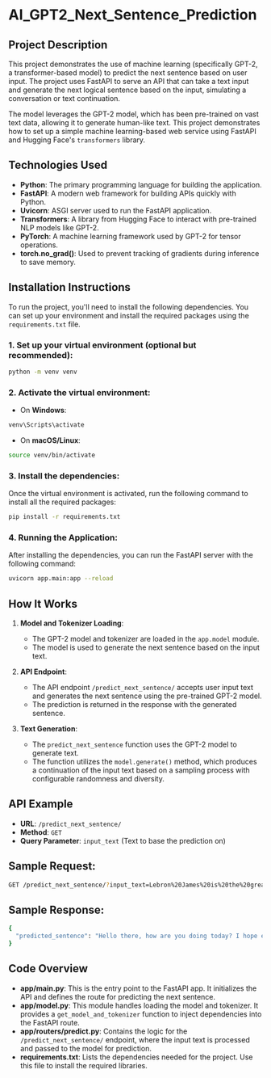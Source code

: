 # **AI_GPT2_Next_Sentence_Prediction**

## **Project Description**

This project demonstrates the use of machine learning (specifically GPT-2, a transformer-based model) to predict the next sentence based on user input. The project uses FastAPI to serve an API that can take a text input and generate the next logical sentence based on the input, simulating a conversation or text continuation.

The model leverages the GPT-2 model, which has been pre-trained on vast text data, allowing it to generate human-like text. This project demonstrates how to set up a simple machine learning-based web service using FastAPI and Hugging Face's `transformers` library.

## **Technologies Used**

- **Python**: The primary programming language for building the application.
- **FastAPI**: A modern web framework for building APIs quickly with Python.
- **Uvicorn**: ASGI server used to run the FastAPI application.
- **Transformers**: A library from Hugging Face to interact with pre-trained NLP models like GPT-2.
- **PyTorch**: A machine learning framework used by GPT-2 for tensor operations.
- **torch.no_grad()**: Used to prevent tracking of gradients during inference to save memory.

## **Installation Instructions**

To run the project, you'll need to install the following dependencies. You can set up your environment and install the required packages using the `requirements.txt` file.

### 1. Set up your virtual environment (optional but recommended):

```bash
python -m venv venv
```

### 2. Activate the virtual environment:

- On **Windows**:
```bash
venv\Scripts\activate
```

- On **macOS/Linux**:
```bash
source venv/bin/activate
```
### 3. Install the dependencies:
Once the virtual environment is activated, run the following command to install all the required packages:
```bash
pip install -r requirements.txt
```

### 4. Running the Application:
After installing the dependencies, you can run the FastAPI server with the following command:
```bash
uvicorn app.main:app --reload
```
## **How It Works**

1. **Model and Tokenizer Loading**:
   - The GPT-2 model and tokenizer are loaded in the `app.model` module.
   - The model is used to generate the next sentence based on the input text.

2. **API Endpoint**:
   - The API endpoint `/predict_next_sentence/` accepts user input text and generates the next sentence using the pre-trained GPT-2 model.
   - The prediction is returned in the response with the generated sentence.

3. **Text Generation**:
   - The `predict_next_sentence` function uses the GPT-2 model to generate text.
   - The function utilizes the `model.generate()` method, which produces a continuation of the input text based on a sampling process with configurable randomness and diversity.

## **API Example**

- **URL**: `/predict_next_sentence/`
- **Method**: `GET`
- **Query Parameter**: `input_text` (Text to base the prediction on)

## **Sample Request:**
```bash
GET /predict_next_sentence/?input_text=Lebron%20James%20is%20the%20greatest%20of%20all%20time
```
## **Sample Response:**
```bash
{
  "predicted_sentence": "Hello there, how are you doing today? I hope everything is going well!"
}
```
## **Code Overview**

- **app/main.py**: This is the entry point to the FastAPI app. It initializes the API and defines the route for predicting the next sentence.
- **app/model.py**: This module handles loading the model and tokenizer. It provides a `get_model_and_tokenizer` function to inject dependencies into the FastAPI route.
- **app/routers/predict.py**: Contains the logic for the `/predict_next_sentence/` endpoint, where the input text is processed and passed to the model for prediction.
- **requirements.txt**: Lists the dependencies needed for the project. Use this file to install the required libraries.










